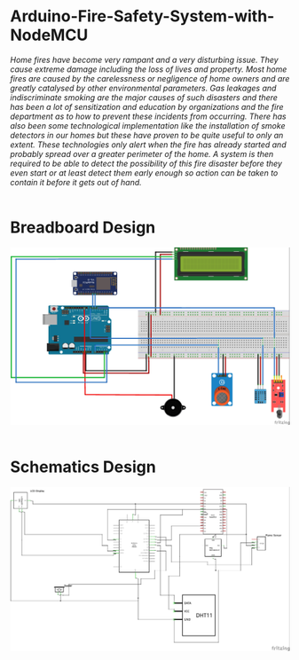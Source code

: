 # Arduino-Fire-Safety-System-with-NodeMCU

<i>Home fires have become very rampant and a very disturbing issue. They cause extreme damage including the loss of lives and property. Most home fires are caused by the carelessness or negligence of home owners and are greatly catalysed by other environmental parameters. Gas leakages and indiscriminate smoking are the major causes of such disasters and there has been a lot of sensitization and education by organizations and the fire department as to how to prevent these incidents from occurring. There has also been some technological implementation like the installation of smoke detectors in our homes but these have proven to be quite useful to only an extent. These technologies only alert when the fire has already started and probably spread over a greater perimeter of the home. A system is then required to be able to detect the possibility of this fire disaster before they even start or at least detect them early enough so action can be taken to contain it before it gets out of hand.</i>
<br/><br/>

# Breadboard Design
![Schematics](images/HomeFireSafety_bb.jpg "Breadboard Design of Hardware Components")
<br/><br/>

# Schematics Design
![Schematics](images/HomeFireSafety_schem.jpg "Schematics of Hardware Components")
